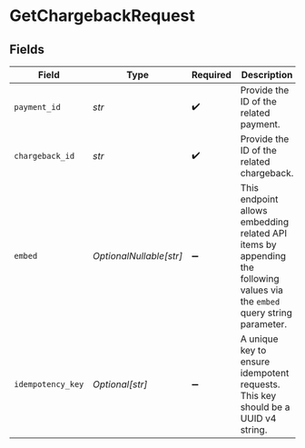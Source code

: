 # GetChargebackRequest


## Fields

| Field                                                                                                                      | Type                                                                                                                       | Required                                                                                                                   | Description                                                                                                                | Example                                                                                                                    |
| -------------------------------------------------------------------------------------------------------------------------- | -------------------------------------------------------------------------------------------------------------------------- | -------------------------------------------------------------------------------------------------------------------------- | -------------------------------------------------------------------------------------------------------------------------- | -------------------------------------------------------------------------------------------------------------------------- |
| `payment_id`                                                                                                               | *str*                                                                                                                      | :heavy_check_mark:                                                                                                         | Provide the ID of the related payment.                                                                                     | tr_5B8cwPMGnU                                                                                                              |
| `chargeback_id`                                                                                                            | *str*                                                                                                                      | :heavy_check_mark:                                                                                                         | Provide the ID of the related chargeback.                                                                                  | chb_xFzwUN4ci8HAmSGUACS4J                                                                                                  |
| `embed`                                                                                                                    | *OptionalNullable[str]*                                                                                                    | :heavy_minus_sign:                                                                                                         | This endpoint allows embedding related API items by appending the following values via the `embed` query string<br/>parameter. |                                                                                                                            |
| `idempotency_key`                                                                                                          | *Optional[str]*                                                                                                            | :heavy_minus_sign:                                                                                                         | A unique key to ensure idempotent requests. This key should be a UUID v4 string.                                           | 123e4567-e89b-12d3-a456-426                                                                                                |